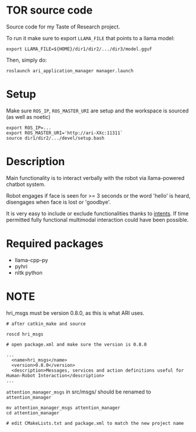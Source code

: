 # TOR source code
Source code for my Taste of Research project.

To run it make sure to export `LLAMA_FILE` that points to a llama model:

```
export LLAMA_FILE=${HOME}/dir1/dir2/.../dir3/model.gguf
```

Then, simply do:
```
roslaunch ari_application_manager manager.launch
```

# Setup

Make sure `ROS_IP`, `ROS_MASTER_URI` are setup and the workspace is sourced (as well as noetic)

```
export ROS_IP=...
export ROS_MASTER_URI='http://ari-XXc:11311`
source dir1/dir2/.../devel/setup.bash
```

# Description

Main functionality is to interact verbally with the robot via llama-powered chatbot system.

Robot engages if face is seen for >= 3 seconds or the word 'hello' is heard, disengages when face is lost or 'goodbye'.

It is very easy to include or exclude functionalities thanks to 
[intents](https://docs.pal-robotics.com/ari/sdk/23.1/development/intents.html). If time permitted fully functional multimodal interaction could have been possible.

# Required packages

* llama-cpp-py
* pyhri
* nltk python

# NOTE
hri_msgs must be version 0.8.0, as this is what ARI uses.
```
# after catkin_make and source

roscd hri_msgs

# open package.xml and make sure the version is 0.8.0

...
  <name>hri_msgs</name>
  <version>0.8.0</version>
  <description>Messages, services and action definitions useful for Human-Robot Interaction</description>
...
```

`attention_manager_msgs` in src/msgs/ should be renamed to `attention_manager`

```
mv attention_manager_msgs attention_manager
cd attention_manager

# edit CMakeLists.txt and package.xml to match the new project name
```

